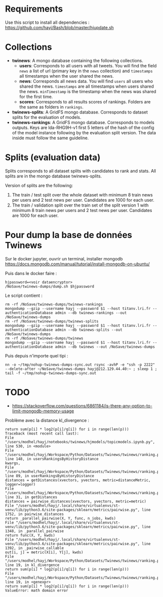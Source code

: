 # Requirements

Use this script to install all dependencies : <https://github.com/hayj/Bash/blob/master/hjupdate.sh>

# Collections

 * **twinews**: A mongo database containing the following collections.
   * **users**: Corresponds to all users with all tweets. You will find the field `news` a list of url (primary key in the `news` collection) and `timestamps` all timestamps when the user shared the news.
   * **news**: Corresponds all news data. You will find `users` all users who shared the news. `timestamps` are all timestamps when users shared the news. `minTimestamp` is the timestamp when the news was shared for the first time.
   * **scores**: Corresponds to all results scores of rankings. Folders are the same as folders in `rankings`.
 * **twinews-splits**: A GridFS mongo database. Corresponds to dataset splits for the evaluation of models.
 * **twinews-rankings**: A GridFS mongo database. Corresponds to models outputs. Keys are lda-RHG9H-v1 first 5 letters of the hash of the config of the model instance following by the evaluation split version. The data inside must follow the same guideline.


# Splits (evaluation data)

Splits corresponds to all dataset splits with candidates to rank and stats.
All splits are in the mongo database twinews-splits.

Version of splits are the following:

 1. The train / test split over the whole dataset with minimum 8 train news per users and 2 test news per user. Candidates are 1000 for each user. 
 2. The train / validation split over the train set of the split version 1 with minimum 8 train news per users and 2 test news per user. Candidates are 1000 for each user.


# Pour dump la base de données Twinews

Sur le docker jupyter, ouvrir un terminal, installer mongodb <https://docs.mongodb.com/manual/tutorial/install-mongodb-on-ubuntu/>

Puis dans le docker faire :

	hjpassword=<voir dataencryptor>
	/NoSave/twinews-dumps/dump.sh $hjpassword

Le script contient :

```
rm -rf /NoSave/twinews-dumps/twinews-rankings
mongodump --gzip --username hayj --password $1 --host titanv.lri.fr --authenticationDatabase admin --db twinews-rankings --out /NoSave/twinews-dumps
rm -rf /NoSave/twinews-dumps/twinews-splits
mongodump --gzip --username hayj --password $1 --host titanv.lri.fr --authenticationDatabase admin --db twinews-splits --out /NoSave/twinews-dumps
rm -rf /NoSave/twinews-dumps/twinews
mongodump --gzip --username hayj --password $1 --host titanv.lri.fr --authenticationDatabase admin --db twinews --out /NoSave/twinews-dumps
```

Puis depuis n'importe quel tipi :

	nn -o ~/tmp/nohup-twinews-dumps-sync.out rsync -avhP -e "ssh -p 2222" --delete-after ~/NoSave/twinews-dumps hayj@212.129.44.40:~ ; sleep 1 ; tail -f ~/tmp/nohup-twinews-dumps-sync.out


# TODO

 * https://stackoverflow.com/questions/6861184/is-there-any-option-to-limit-mongodb-memory-usage


 Problème avec la distance kl_divergence :

	return sum(p[i] * log2(p[i]/q[i]) for i in range(len(p)))
	Traceback (most recent call last):
	File "/users/modhel/hayj/notebooks/twinews/hjmodels/topicmodels.ipynb.py", line 530, in <module>
	File "/users/modhel/hayj/Workspace/Python/Datasets/Twinews/twinews/ranking.py", line 148, in usersRankingsByHistoryDistance
	kwargs,
	File "/users/modhel/hayj/Workspace/Python/Datasets/Twinews/twinews/ranking.py", line 89, in userRankingsByHistoryDistance
	distances = getDistances(xvectors, yvectors, metric=distanceMetric, logger=logger)
	File "/users/modhel/hayj/Workspace/Python/Datasets/Twinews/twinews/ranking.py", line 31, in getDistances
	distances = pairwise_distances(xvectors, yvectors, metric=metric)
	File "/users/modhel/hayj/.local/share/virtualenvs/st-venv/lib/python3.6/site-packages/sklearn/metrics/pairwise.py", line 1752, in pairwise_distances
	return _parallel_pairwise(X, Y, func, n_jobs, kwds)
	File "/users/modhel/hayj/.local/share/virtualenvs/st-venv/lib/python3.6/site-packages/sklearn/metrics/pairwise.py", line 1348, in _parallel_pairwise
	return func(X, Y, kwds)
	File "/users/modhel/hayj/.local/share/virtualenvs/st-venv/lib/python3.6/site-packages/sklearn/metrics/pairwise.py", line 1392, in _pairwise_callable
	out[i, j] = metric(X[i], Y[j], kwds)
	File "/users/modhel/hayj/Workspace/Python/Datasets/Twinews/twinews/ranking.py", line 19, in kl_divergence
	return sum(p[i] * log2(p[i]/q[i]) for i in range(len(p)))
	File "/users/modhel/hayj/Workspace/Python/Datasets/Twinews/twinews/ranking.py", line 19, in <genexpr>
	return sum(p[i] * log2(p[i]/q[i]) for i in range(len(p)))
	ValueError: math domain error